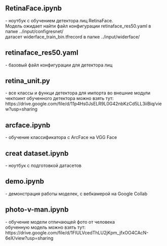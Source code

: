 <h2>RetinaFace.ipynb</h2> -  ноутбук с обучением детектора лиц RetinaFace.<br>
Модель ожидает найти файл конфигурации retinaface_res50.yaml в папке ../input/configresnet/<br>
датасет widerface_train_bin.tfrecord в папке ../input/widerface/
<h2>retinaface_res50.yaml</h2> - базовый файл конфигурации для детектора лиц

<h2>retina_unit.py</h2> - все классы и функци детектора для импорта во внешние модули<br>
чекпоинт обученного детектора можно взять тут:
https://drive.google.com/file/d/11p4Hs0JsELR9L0G42nbKzCd5LL3iiBiq/view?usp=sharing

<h2>arcface.ipynb</h2> - обучение классификатора c ArcFace на VGG Face
<h2>creat dataset.ipynb</h2> - ноутбук с подготовкой датасетов
<h2>demo.ipynb</h2> - демонстрация работы моделек, с вебкамерой на Google Collab
<h2>photo-v-man.ipynb</h2>  - обучение модели отличающей фото от человека<br>
обученную модель можно взять тут:
https://drive.google.com/file/d/1FIULVcedThLU2jKpm_jfxOO4CAcN-6eX/view?usp=sharing
